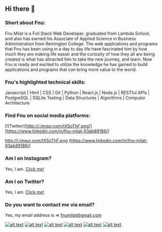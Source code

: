 ## Hi there 👋

### Short about Fnu:

Fnu Milat is a Full Stack Web Developer, graduated from Lambda School, and also has earned his Associate of Applied Science in Business Administration from Remington College. The web applications and programs that Fnu has been using in a day to day life have fascinated him by how much they are making life easier and the curiosity of how they all are being created is what has attracted him to take the new journey, and learn. Now Fnu is ready and excited to utilize the knowledge he has gained to build applications and programs that can bring more value to the world.

### Fnu's highlighted technical skills:

Javascript | Html | CSS | Git | Python | React.js | Node.js | RESTful APIs | PostgreSQL | SQLite Testing | Data Structures | Algorithms | Computer Architecture


### Find Fnu on social media platforms:

[![Twitter][http://i.imgur.com/tXSoThF.png]][https://www.linkedin.com/in/fnu-milat-93ab89186/]

http://i.imgur.com/tXSoThF.png (https://www.linkedin.com/in/fnu-milat-93ab89186/)

### Am I on Instagram?

Yes, I am. [Click me!](https://www.instagram.com/fnumilat_webdev/)

### Am I on Twitter?

Yes, I am. [Click me!](https://twitter.com/fnumilat_webdev)

### Do you want to contact me via email?

Yes, my email address is => fnumilat@gmail.com


<!--
**fnumilat/fnumilat** is a ✨ _special_ ✨ repository because its `README.md` (this file) appears on your GitHub profile.

Here are some ideas to get you started:

- 🔭 I’m currently working on ...
- 🌱 I’m currently learning ...
- 👯 I’m looking to collaborate on ...
- 🤔 I’m looking for help with ...
- 💬 Ask me about ...
- 📫 How to reach me: ...
- 😄 Pronouns: ...
- ⚡ Fun fact: ...
-->

<!-- Please don't remove this: Grab your social icons from https://github.com/carlsednaoui/gitsocial -->

<!-- display the social media buttons in your README -->

[![alt text][1.1]][1]
[![alt text][2.1]][2]
[![alt text][3.1]][3]
[![alt text][4.1]][4]
[![alt text][5.1]][5]
[![alt text][6.1]][6]


<!-- links to social media icons -->
<!-- no need to change these -->

<!-- icons with padding -->

[1.1]: http://i.imgur.com/tXSoThF.png (twitter icon with padding)
[2.1]: http://i.imgur.com/P3YfQoD.png (facebook icon with padding)
[3.1]: http://i.imgur.com/yCsTjba.png (google plus icon with padding)
[4.1]: http://i.imgur.com/YckIOms.png (tumblr icon with padding)
[5.1]: http://i.imgur.com/1AGmwO3.png (dribbble icon with padding)
[6.1]: http://i.imgur.com/0o48UoR.png (github icon with padding)

<!-- icons without padding -->

[1.2]: http://i.imgur.com/wWzX9uB.png (twitter icon without padding)
[2.2]: http://i.imgur.com/fep1WsG.png (facebook icon without padding)
[3.2]: http://i.imgur.com/VlgBKQ9.png (google plus icon without padding)
[4.2]: http://i.imgur.com/jDRp47c.png (tumblr icon without padding)
[5.2]: http://i.imgur.com/Vvy3Kru.png (dribbble icon without padding)
[6.2]: http://i.imgur.com/9I6NRUm.png (github icon without padding)


<!-- links to your social media accounts -->
<!-- update these accordingly -->

[1]: http://www.twitter.com/carlsednaoui
[2]: http://www.facebook.com/sednaoui
[3]: https://plus.google.com/+CarlSednaoui
[4]: http://carlsed.tumblr.com
[5]: http://dribbble.com/carlsednaoui
[6]: http://www.github.com/carlsednaoui

<!-- Please don't remove this: Grab your social icons from https://github.com/carlsednaoui/gitsocial -->
